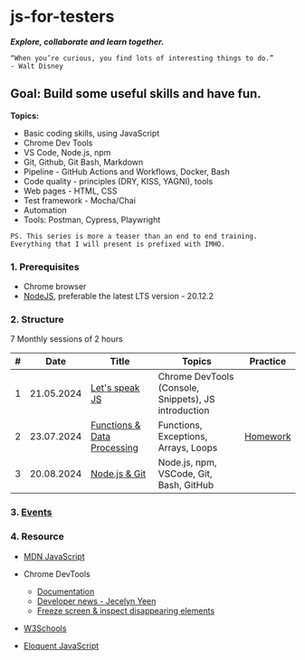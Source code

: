 # js-for-testers

**_Explore, collaborate and learn together._**

```text
“When you’re curious, you find lots of interesting things to do.”
- Walt Disney
```

## Goal: Build some useful skills and have fun.

**Topics:**

- Basic coding skills, using JavaScript
- Chrome Dev Tools
- VS Code, Node.js, npm
- Git, Github, Git Bash, Markdown
- Pipeline - GitHub Actions and Workflows, Docker, Bash
- Code quality - principles (DRY, KISS, YAGNI), tools
- Web pages - HTML, CSS
- Test framework - Mocha/Chai
- Automation
- Tools: Postman, Cypress, Playwright

`PS. This series is more a teaser than an end to end training. Everything that I will present is prefixed with IMHO.`

### 1. Prerequisites

- Chrome browser
- [NodeJS](https://nodejs.org/en/download), preferable the latest LTS version - 20.12.2

### 2. Structure

7 Monthly sessions of 2 hours

| #   | Date       | Title                                                 | Topics                                               | Practice                                                                                          |
| --- | ---------- | ----------------------------------------------------- | ---------------------------------------------------- | ------------------------------------------------------------------------------------------------- |
| 1   | 21.05.2024 | [Let's speak JS](./sessions/session1.md)              | Chrome DevTools (Console, Snippets), JS introduction |                                                                                                   |
| 2   | 23.07.2024 | [Functions & Data Processing](./sessions/session2.md) | Functions, Exceptions, Arrays, Loops                 | [Homework](https://github.com/danrusu/js-for-testers/blob/master/sessions/session2.md#4-homework) |
| 3   | 20.08.2024 | [Node.js & Git](./sessions/session3.md)               | Node.js, npm, VSCode, Git, Bash, GitHub              |                                                                                                   |

### 3. [Events](./events.md)

### 4. Resource

- [MDN JavaScript](https://developer.mozilla.org/en-US/docs/Web/JavaScript)

- Chrome DevTools

  - [Documentation](https://developer.chrome.com/docs/devtools)
  - [Developer news - Jecelyn Yeen](https://www.linkedin.com/in/jecfish/)
  - [Freeze screen & inspect disappearing elements](https://www.youtube.com/watch?v=Qzmb9bdNzZ4)

- [W3Schools](https://www.w3schools.com/js/)

- [Eloquent JavaScript](https://eloquentjavascript.net/)

